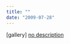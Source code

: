 ```yaml
---
title: ""
date: "2009-07-28"
---
```


\[gallery\] [no description](http://www.pixdaus.com/single.php?id=178725)
